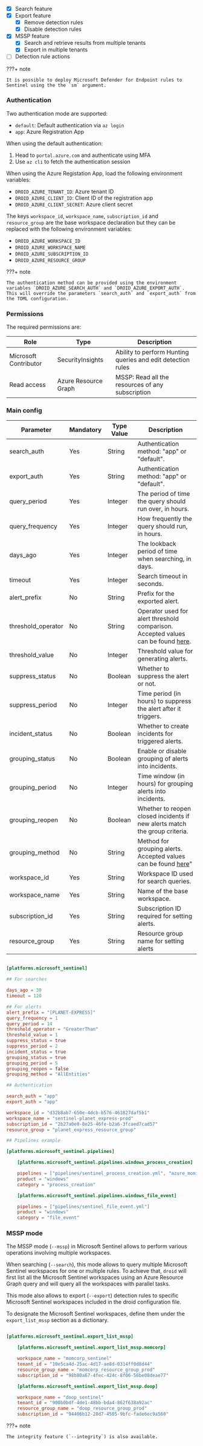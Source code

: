 - [x] Search feature
- [x] Export feature
    * [x] Remove detection rules
    * [x] Disable detection rules
- [x] MSSP feature
    * [x] Search and retrieve results from multiple tenants
    * [x] Export in multiple tenants
- [ ] Detection rule actions

???+ note

    It is possible to deploy Microsoft Defender for Endpoint rules to Sentinel using the the `sm` argument.

### Authentication

Two authentication mode are supported:

- `default`: Default authentication via `az login`
- `app`: Azure Registration App

When using the default authentication:

1. Head to `portal.azure.com` and authenticate using MFA
2. Use `az cli` to fetch the authentication session

When using the Azure Registation App, load the following environment variables:

- `DROID_AZURE_TENANT_ID`: Azure tenant ID
- `DROID_AZURE_CLIENT_ID`: Client ID of the registration app
- `DROID_AZURE_CLIENT_SECRET`: Azure client secret

The keys `workspace_id`, `workspace_name`, `subscription_id` and `resource_group` are the base workspace declaration but they can be replaced with the following environment variables:

- `DROID_AZURE_WORKSPACE_ID`
- `DROID_AZURE_WORKSPACE_NAME`
- `DROID_AZURE_SUBSCRIPTION_ID`
- `DROID_AZURE_RESOURCE_GROUP`

???+ note

    The authentication method can be provided using the environment variables `DROID_AZURE_SEARCH_AUTH` and `DROID_AZURE_EXPORT_AUTH`. This will override the parameters `search_auth` and `export_auth` from the TOML configuration.

### Permissions

The required permissions are:

| Role | Type | Description |
| --- | --- | --- |
|  Microsoft Contributor | SecurityInsights | Ability to perform Hunting queries and edit detection rules |
|  Read access   | Azure Resource Graph | MSSP: Read all the resources of any subscription |

### Main config

| Parameter          | Mandatory | Type Value | Description                                                                 |
| ------------------ | --------- | ------------- | --------------------------------------------------------------------------- |
| search_auth        | Yes       | String        | Authentication method: "app" or "default".                                  |
| export_auth        | Yes       | String        | Authentication method: "app" or "default".                                  |
| query_period       | Yes       | Integer       | The period of time the query should run over, in hours.                     |
| query_frequency    | Yes       | Integer       | How frequently the query should run, in hours.                              |
| days_ago           | Yes       | Integer       | The lookback period of time when searching, in days. |
| timeout            | Yes       | Integer       | Search timeout in seconds.                   |
| alert_prefix       | No        | String        | Prefix for the exported alert.                                              |
| threshold_operator | No        | String        | Operator used for alert threshold comparison. Accepted values can be found [here](https://learn.microsoft.com/en-us/rest/api/securityinsights/alert-rules/create-or-update?view=rest-securityinsights-2024-03-01&tabs=HTTP#triggeroperator). |
| threshold_value    | No        | Integer       | Threshold value for generating alerts.                                      |
| suppress_status    | No        | Boolean       | Whether to suppress the alert or not.       |
| suppress_period    | No        | Integer       | Time period (in hours) to suppress the alert after it triggers.             |
| incident_status    | No        | Boolean       | Whether to create incidents for triggered alerts.                           |
| grouping_status    | No        | Boolean       | Enable or disable grouping of alerts into incidents.                        |
| grouping_period    | No        | Integer       | Time window (in hours) for grouping alerts into incidents.                  |
| grouping_reopen    | No        | Boolean       | Whether to reopen closed incidents if new alerts match the group criteria.  |
| grouping_method    | No        | String        | Method for grouping alerts. Accepted values can be found [here](https://learn.microsoft.com/en-us/rest/api/securityinsights/alert-rules/create-or-update?view=rest-securityinsights-2024-03-01&tabs=HTTP#matchingmethod)"  |
| workspace_id       | Yes       | String        | Workspace ID used for search queries.                                       |
| workspace_name     | Yes       | String        | Name of the base workspace.                                                 |
| subscription_id    | Yes       | String        | Subscription ID required for setting alerts.                                |
| resource_group     | Yes       | String        | Resource group name for setting alerts                   |

```toml

[platforms.microsoft_sentinel]

## For searches

days_ago = 30
timeout = 120

## For alerts
alert_prefix = "[PLANET-EXPRESS]"
query_frequency = 1
query_period = 14
threshold_operator = "GreaterThan"
threshold_value = 1
suppress_status = true
suppress_period = 2
incident_status = true
grouping_status = true
grouping_period = 5
grouping_reopen = false
grouping_method = "AllEntities"

## Authentication

search_auth = "app"
export_auth = "app"

workspace_id = "d32b8ab7-650e-4dcb-b576-461827daf5b1"
workspace_name = "sentinel-planet_express-prod"
subscription_id = "2b27a0e0-8e25-46fe-b2a6-3fcaed7cad57"
resource_group = "planet_express_resource_group"

## Pipelines example

[platforms.microsoft_sentinel.pipelines]

    [platforms.microsoft_sentinel.pipelines.windows_process_creation]

    pipelines = ["pipelines/sentinel_process_creation.yml", "azure_monitor"]
    product = "windows"
    category = "process_creation"

    [platforms.microsoft_sentinel.pipelines.windows_file_event]

    pipelines = ["pipelines/sentinel_file_event.yml"]
    product = "windows"
    category = "file_event"

```

### MSSP mode

The MSSP mode (`--mssp`) in Microsoft Sentinel allows to perform various operations involving multiple workspaces.

When searching (`--search`), this mode allows to query multiple Microsoft Sentinel workspaces for one or multiple rules. To achieve that, `droid` will first list all the Microsoft Sentinel workspaces using an Azure Resource Graph query and will query all the workspaces with parallel tasks.

This mode also allows to export (`--export`) detection rules to specific Microsoft Sentinel workspaces included in the droid configuration file.

To designate the Microsoft Sentinel workspaces, define them under the `export_list_mssp` section as a dictionary.

```toml

[platforms.microsoft_sentinel.export_list_mssp]

    [platforms.microsoft_sentinel.export_list_mssp.momcorp]

    workspace_name = "momcorp_sentinel"
    tenant_id = "10e5ca4d-25ac-4d17-ae8d-0314ff0d8d44"
    resource_group_name = "momcorp_resource_group_prod"
    subscription_id = "98b80a67-4fec-424c-8f06-56be08deae77"

    [platforms.microsoft_sentinel.export_list_mssp.doop]

    workspace_name = "doop_sentinel"
    tenant_id = "900b0bdf-4de1-48bb-bda4-862f638a92ac"
    resource_group_name = "doop_resource_group_prod"
    subscription_id = "94406b12-28d7-4505-9bfc-fade6ec9a560"
```

???+ note

    The integrity feature (`--integrity`) is also available.